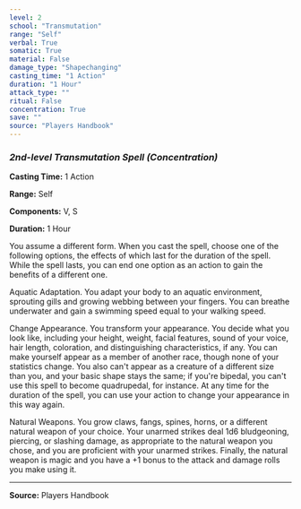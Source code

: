 ```yaml
---
level: 2
school: "Transmutation"
range: "Self"
verbal: True
somatic: True
material: False
damage_type: "Shapechanging"
casting_time: "1 Action"
duration: "1 Hour"
attack_type: ""
ritual: False
concentration: True
save: ""
source: "Players Handbook"
---
```


### *2nd-level Transmutation Spell* *(Concentration)*

**Casting Time:** 1 Action

**Range:** Self

**Components:** V, S

**Duration:** 1 Hour

You assume a different form. When you cast the spell, choose one of the following options, the effects of which last for the duration of the spell. While the spell lasts, you can end one option as an action to gain the benefits of a different one.
 
 Aquatic Adaptation. You adapt your body to an aquatic environment, sprouting gills and growing webbing between your fingers. You can breathe underwater and gain a swimming speed equal to your walking speed.
 
 Change Appearance. You transform your appearance. You decide what you look like, including your height, weight, facial features, sound of your voice, hair length, coloration, and distinguishing characteristics, if any. You can make yourself appear as a member of another race, though none of your statistics change. You also can't appear as a creature of a different size than you, and your basic shape stays the same; if you're bipedal, you can't use this spell to become quadrupedal, for instance. At any time for the duration of the spell, you can use your action to change your appearance in this way again.
 
 Natural Weapons. You grow claws, fangs, spines, horns, or a different natural weapon of your choice. Your unarmed strikes deal 1d6 bludgeoning, piercing, or slashing damage, as appropriate to the natural weapon you chose, and you are proficient with your unarmed strikes. Finally, the natural weapon is magic and you have a +1 bonus to the attack and damage rolls you make using it.

---
**Source:** Players Handbook
